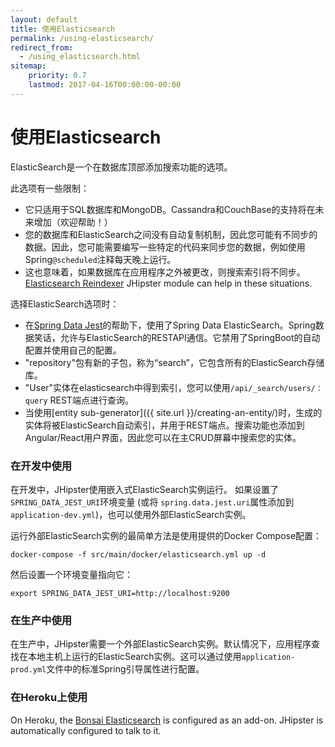 ```yaml
---
layout: default
title: 使用Elasticsearch
permalink: /using-elasticsearch/
redirect_from:
  - /using_elasticsearch.html
sitemap:
    priority: 0.7
    lastmod: 2017-04-16T00:00:00-00:00
---
```


# <i class="fa fa-search"></i> 使用Elasticsearch

ElasticSearch是一个在数据库顶部添加搜索功能的选项。

此选项有一些限制：

*   它只适用于SQL数据库和MongoDB。Cassandra和CouchBase的支持将在未来增加（欢迎帮助！）
*   您的数据库和ElasticSearch之间没有自动复制机制，因此您可能有不同步的数据。因此，您可能需要编写一些特定的代码来同步您的数据，例如使用Spring`@scheduled`注释每天晚上运行。
*   这也意味着，如果数据库在应用程序之外被更改，则搜索索引将不同步。 [Elasticsearch Reindexer](https://www.jhipster.tech/modules/marketplace/#/details/generator-jhipster-elasticsearch-reindexer) JHipster module can help in these situations.

选择ElasticSearch选项时：

*   在[Spring Data Jest](https://github.com/VanRoy/spring-data-jest)的帮助下，使用了Spring Data ElasticSearch。Spring数据笑话，允许与ElasticSearch的RESTAPI通信。它禁用了SpringBoot的自动配置并使用自己的配置。
*   "repository"包有新的子包，称为“search”，它包含所有的ElasticSearch存储库。
*   "User"实体在elasticsearch中得到索引，您可以使用`/api/_search/users/：query` REST端点进行查询。
*   当使用[entity sub-generator]({{ site.url }}/creating-an-entity/)时，生成的实体将被ElasticSearch自动索引，并用于REST端点。搜索功能也添加到Angular/React用户界面，因此您可以在主CRUD屏幕中搜索您的实体。

### 在开发中使用

在开发中，JHipster使用嵌入式ElasticSearch实例运行。 如果设置了`SPRING_DATA_JEST_URI`环境变量 (或将 `spring.data.jest.uri`属性添加到 `application-dev.yml`)，也可以使用外部ElasticSearch实例。

运行外部ElasticSearch实例的最简单方法是使用提供的Docker Compose配置：

    docker-compose -f src/main/docker/elasticsearch.yml up -d

然后设置一个环境变量指向它：

    export SPRING_DATA_JEST_URI=http://localhost:9200

### 在生产中使用

在生产中，JHipster需要一个外部ElasticSearch实例。默认情况下，应用程序查找在本地主机上运行的ElasticSearch实例。这可以通过使用`application-prod.yml`文件中的标准Spring引导属性进行配置。

### 在Heroku上使用

On Heroku, the [Bonsai Elasticsearch](https://elements.heroku.com/addons/bonsai) is configured as an add-on. JHipster is automatically configured to talk to it.
